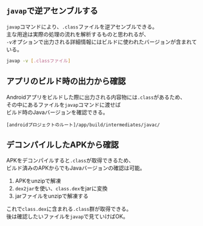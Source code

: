 ## `javap`で逆アセンブルする
`javap`コマンドにより、`.class`ファイルを逆アセンブルできる。  
主な用途は実際の処理の流れを解析するものと思われるが、  
`-v`オプションで出力される詳細情報にはビルドに使われたバージョンが含まれている。

```bash
javap -v [.classファイル]
```

## アプリのビルド時の出力から確認
Androidアプリをビルドした際に出力される内容物には`.class`があるため、  
その中にあるファイルを`javap`コマンドに渡せば  
ビルド時のJavaバージョンを確認できる。
```
[androidプロジェクトのルート]/app/build/intermediates/javac/
```

## デコンパイルしたAPKから確認
APKをデコンパイルすると`.class`が取得できるため、  
ビルド済みのAPKからでもJavaバージョンの確認は可能。

1. APKをunzipで解凍
2. `dex2jar`を使い、`class.dex`をjarに変換
3. jarファイルをunzipで解凍する

これで`class.dex`に含まれる`.class`群が取得できる。  
後は確認したいファイルを`javap`で見ていけばOK。